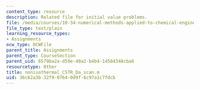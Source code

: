 ```yaml
---
content_type: resource
description: Related file for initial value problems.
file: /media/courses/10-34-numerical-methods-applied-to-chemical-engineering-fall-2005/36c62a3b32f907640d9f6c97a1c7fdcb_nonisothermal_CSTR_Da_scan.m
file_type: text/plain
learning_resource_types:
- Assignments
ocw_type: OCWFile
parent_title: Assignments
parent_type: CourseSection
parent_uid: 6579ba2a-d59e-49a2-b4b4-14584348cba6
resourcetype: Other
title: nonisothermal_CSTR_Da_scan.m
uid: 36c62a3b-32f9-0764-0d9f-6c97a1c7fdcb
---
```

